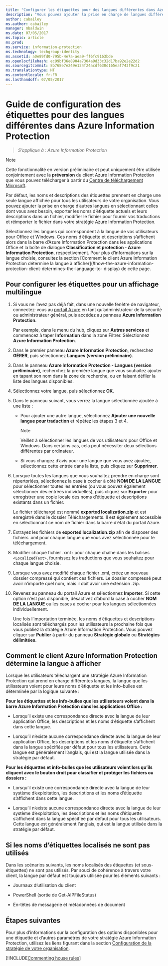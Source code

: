 ```yaml
---
title: "Configurer les étiquettes pour des langues différentes dans Azure Information Protection"
description: "Vous pouvez ajouter la prise en charge de langues différentes pour les étiquettes que les utilisateurs voient dans la barre Information Protection, en spécifiant les langues dans la stratégie Azure Information Protection et en important vos traductions."
author: cabailey
ms.author: cabailey
manager: mbaldwin
ms.date: 07/05/2017
ms.topic: article
ms.prod: 
ms.service: information-protection
ms.technology: techgroup-identity
ms.assetid: a0e89fd0-795b-4e7a-aea9-ff6fc9163bde
ms.openlocfilehash: ec99bf36e8904a7304a9d33c32d17ba92e2e22d2
ms.sourcegitcommit: 8b768e7e249e124f24acdf630d165eaf743f9c21
ms.translationtype: HT
ms.contentlocale: fr-FR
ms.lasthandoff: 07/05/2017
---
```

<a id="how-to-configure-labels-for-different-languages-in-azure-information-protection" class="xliff"></a>

# Guide de configuration des étiquettes pour des langues différentes dans Azure Information Protection

>*S’applique à : Azure Information Protection*

>[!NOTE]
>Cette fonctionnalité en version préliminaire et peut uniquement être utilisée conjointement avec la **préversion** du client Azure Information Protection que vous pouvez télécharger à partir du [Centre de téléchargement Microsoft](https://www.microsoft.com/en-us/download/details.aspx?id=53018).

Par défaut, les noms et descriptions des étiquettes prennent en charge une seule langue affichée pour tous les utilisateurs de votre organisation. Vous pouvez ajouter la prise en charge d’autres langues en sélectionnant celles dont vous avez besoin, exporter les noms d’étiquette actuels et leurs descriptions dans un fichier, modifier le fichier pour fournir vos traductions et réimporter le fichier dans votre stratégie Azure Information Protection.

Sélectionnez les langues qui correspondent à la langue de vos utilisateurs pour Office et Windows. Ces noms d’étiquette et descriptions s’affichent alors dans la barre d’Azure Information Protection dans les applications Office et la boîte de dialogue **Classification et protection - Azure Information Protection**, respectivement. Pour plus d’informations sur la langue choisie, consultez la section [Comment le client Azure Information Protection détermine la langue à afficher](#how-the-azure-information-protection-client-determines-the-language-to- display) de cette page. 

<a id="to-configure-labels-to-display-in-different-languages" class="xliff"></a>

## Pour configurer les étiquettes pour un affichage multilingue

1. Si vous ne l’avez pas déjà fait, dans une nouvelle fenêtre de navigateur, connectez-vous au [portail Azure](https://portal.azure.com) en tant qu’administrateur de la sécurité ou administrateur général, puis accédez au panneau **Azure Information Protection**. 
    
    Par exemple, dans le menu du hub, cliquez sur **Autres services** et commencez à taper **Information** dans la zone Filtrer. Sélectionnez **Azure Information Protection**.

2. Dans le premier panneau **Azure Information Protection**, recherchez **GÉRER**, puis sélectionnez **Langues (version préliminaire)**.

3. Dans le panneau **Azure Information Protection - Langues (version préliminaire)**, recherchez la première langue que vous souhaitez ajouter en tapant son nom dans la zone de recherche, ou en faisant défiler la liste des langues disponibles. 

4. Sélectionnez votre langue, puis sélectionnez **OK**.

5. Dans le panneau suivant, vous verrez la langue sélectionnée ajoutée à une liste :
    
    - Pour ajouter une autre langue, sélectionnez **Ajouter une nouvelle langue pour traduction** et répétez les étapes 3 et 4. 
        
        > [!NOTE]
        > Veillez à sélectionner les langues de vos utilisateurs pour Office et Windows. Dans certains cas, cela peut nécessiter deux sélections différentes par ordinateur.
        
    - Si vous changez d’avis pour une langue que vous avez ajoutée, sélectionnez cette entrée dans la liste, puis cliquez sur **Supprimer**.

6. Lorsque toutes les langues que vous souhaitez prendre en charge sont répertoriées, sélectionnez la case à cocher à côté **NOM DE LA LANGUE** pour sélectionner toutes les entrées (ou vous pouvez également sélectionner des entrées individuelles), puis cliquez sur **Exporter** pour enregistrer une copie locale des noms d’étiquette et descriptions existants dans un fichier. 
    
    Le fichier téléchargé est nommé **exported localization.zip** et est enregistré dans le dossier Téléchargements. Il est également accessible en sélectionnant ce nom de fichier dans la barre d’état du portail Azure.

7. Extrayez les fichiers de **exported localization.zip** afin de disposer des fichiers .xml pour chaque langue que vous avez sélectionnée pour le téléchargement. 

8. Modifier chaque fichier .xml : pour chaque chaîne dans les balises `<LocalizedText>`, fournissez les traductions que vous souhaitez pour chaque langue choisie. 

9. Lorsque vous avez modifié chaque fichier .xml, créez un nouveau dossier compressé qui contient ces fichiers. Le dossier compressé peut avoir n’importe quel nom, mais il doit avoir une extension .zip.

10. Revenez au panneau du portail Azure et sélectionnez **Importer**. Si cette option n’est pas disponible, désactivez d’abord la case à cocher **NOM DE LA LANGUE** ou les cases à cocher pour les langues sélectionnées individuellement.
    
    Une fois l’importation terminée, les noms d’étiquettes et descriptions localisés sont téléchargés pour les utilisateurs la prochaine fois que vous publiez la stratégie Azure Information Protection. Vous pouvez cliquer sur **Publier** à partir du panneau **Stratégie globale** ou **Stratégies délimitées**.

<a id="how-the-azure-information-protection-client-determines-the-language-to-display" class="xliff"></a>

## Comment le client Azure Information Protection détermine la langue à afficher

Lorsque les utilisateurs téléchargent une stratégie Azure Information Protection qui prend en charge différentes langues, la langue que les utilisateurs voient pour leurs noms d’étiquette et les info-bulles est déterminée par la logique suivante :

**Pour les étiquettes et les info-bulles que les utilisateurs voient dans la barre Azure Information Protection dans les applications Office :**

- Lorsqu’il existe une correspondance directe avec la langue de leur application Office, les descriptions et les noms d’étiquette s’affichent dans cette langue.

- Lorsqu’il n’existe aucune correspondance directe avec la langue de leur application Office, les descriptions et les noms d’étiquette s’affichent dans la langue spécifiée par défaut pour tous les utilisateurs. Cette langue est généralement l’anglais, qui est la langue utilisée dans la stratégie par défaut.

**Pour les étiquettes et info-bulles que les utilisateurs voient lors qu’ils cliquent avec le bouton droit pour classifier et protéger les fichiers ou dossiers :**

- Lorsqu’il existe une correspondance directe avec la langue de leur système d’exploitation, les descriptions et les noms d’étiquette s’affichent dans cette langue.

- Lorsqu’il n’existe aucune correspondance directe avec la langue de leur système d’exploitation, les descriptions et les noms d’étiquette s’affichent dans la langue spécifiée par défaut pour tous les utilisateurs. Cette langue est généralement l’anglais, qui est la langue utilisée dans la stratégie par défaut.

<a id="when-localized-label-names-are-not-used" class="xliff"></a>

## Si les noms d’étiquettes localisés ne sont pas utilisés

Dans les scénarios suivants, les noms localisés des étiquettes (et sous-étiquettes) ne sont pas utilisés. Par souci de cohérence à travers votre client, la langue par défaut est toujours utilisée pour les éléments suivants :

- Journaux d’utilisation du client

- PowerShell (sortie de Get-AIPFileStatus)

- En-têtes de messagerie et métadonnées de document


<a id="next-steps" class="xliff"></a>

## Étapes suivantes

Pour plus d’informations sur la configuration des options disponibles pour une étiquette et d’autres paramètres de votre stratégie Azure Information Protection, utilisez les liens figurant dans la section [Configuration de la stratégie de votre organisation](configure-policy.md#configuring-your-organizations-policy).

[!INCLUDE[Commenting house rules](../includes/houserules.md)]


